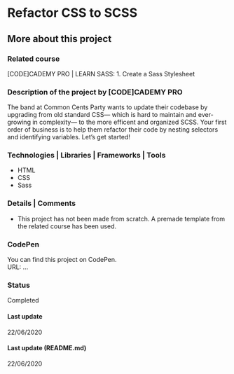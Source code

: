 # Refactor CSS to SCSS

## More about this project

### Related course
[CODE]CADEMY PRO | LEARN SASS: 1. Create a Sass Stylesheet

### Description of the project by [CODE]CADEMY PRO
The band at Common Cents Party wants to update their codebase by upgrading from old standard CSS— which is hard to maintain and ever-growing in complexity— to the more efficent and organized SCSS. Your first order of business is to help them refactor their code by nesting selectors and identifying variables. Let’s get started!

### Technologies | Libraries | Frameworks | Tools  
- HTML
- CSS
- Sass

### Details | Comments
- This project has not been made from scratch. A premade template from the related course has been used.   

### CodePen
You can find this project on CodePen.  
URL: ...

### Status
Completed

#### Last update
22/06/2020

#### Last update (README.md)
22/06/2020